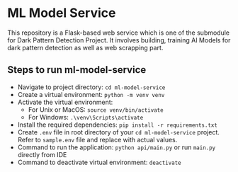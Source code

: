 # ML Model Service
This repository is a Flask-based web service which is one of the submodule for Dark Pattern Detection Project.
It involves building, training AI Models for dark pattern detection as well as web scrapping part.

## Steps to run ml-model-service
- Navigate to  project directory: `cd ml-model-service`
- Create a virtual environment: `python -m venv venv`
- Activate the virtual environment: 
  - For Unix or MacOS: `source venv/bin/activate`
  - For Windows: `.\venv\Scripts\activate`
- Install the required dependencies: `pip install -r requirements.txt`
- Create `.env` file in root directory of your `cd ml-model-service` project. Refer to `sample.env` file and replace with actual values.
- Command to run the application: `python api/main.py` or run `main.py` directly from IDE
- Command to deactivate virtual environment: `deactivate`

